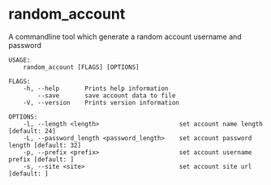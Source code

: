 # random_account
A commandline tool which generate a random account username and password


```text
USAGE:
    random_account [FLAGS] [OPTIONS]

FLAGS:
    -h, --help       Prints help information
        --save       save account data to file
    -V, --version    Prints version information

OPTIONS:
    -l, --length <length>                      set account name length [default: 24]
    -L, --password_length <password_length>    set account password length [default: 32]
    -p, --prefix <prefix>                      set account username prefix [default: ]
    -s, --site <site>                          set account site url [default: ]
```
